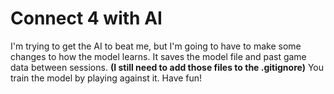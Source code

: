 # Connect 4 with AI

I'm trying to get the AI to beat me, but I'm going to have to make some changes to how the model learns. It saves the model file and past game data between sessions. **(I still need to add those files to the .gitignore)** You train the model by playing against it. Have fun!
